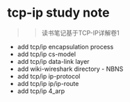 **tcp-ip study note**
======

>> 读书笔记基于TCP-IP详解卷1



 - add tcp/ip encapsulation process
 - add tcp/ip cs-model
 - add tcp/ip data-link layer
 - add wiki-wireshark directory - NBNS
 - add tcp/ip ip-protocol 
 - add tcp/ip ip/ip-route
 - add tcp/ip 4_arp
